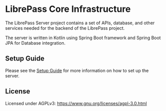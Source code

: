 # LibrePass Core Infrastructure

The LibrePass Server project contains a set of APIs, database, and other services
needed for the backend of the LibrePass project.

The server is written in Kotlin using Spring Boot framework and Spring Boot JPA for Database integration.

## Setup Guide

Please see the [Setup Guide](https://github.com/LibrePass/server/wiki/Server) for more information on how to set up the server.

## License

Licensed under AGPLv3: https://www.gnu.org/licenses/agpl-3.0.html
